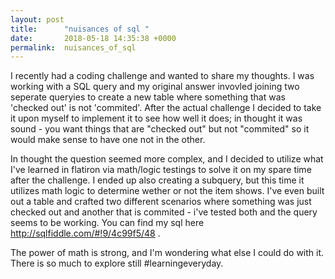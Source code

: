 ```yaml
---
layout: post
title:      "nuisances of sql "
date:       2018-05-18 14:35:38 +0000
permalink:  nuisances_of_sql
---
```



I recently had a coding challenge and wanted to share my thoughts. I was working with a SQL query and my original answer invovled joining two seperate queryies to create a new table where something that was 'checked out' is not 'commited'. After the actual challenge I decided to take it upon myself to implement it to see how well it does; in thought it was sound - you want things that are "checked out" but not "commited" so it would make sense to have one not in the other. 

In thought the question seemed more complex, and I decided to utilize what I've learned in flatiron via math/logic testings to solve it on my spare time after the challenge. I ended up also creating a subquery, but this time it utilizes math logic to determine wether or not the item shows. I've even built out a table and crafted two different scenarios where something was just checked out and another that is commited - i've tested both and the query seems to be working. You can find my sql here http://sqlfiddle.com/#!9/4c99f5/48  . 

The power of math is strong, and I'm wondering what else I could do with it. There is so much to explore still #learningeveryday. 

